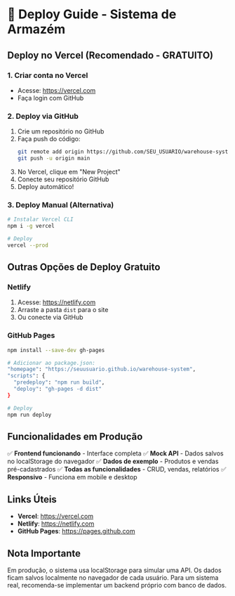 # 🚀 Deploy Guide - Sistema de Armazém

## Deploy no Vercel (Recomendado - GRATUITO)

### 1. Criar conta no Vercel

- Acesse: https://vercel.com
- Faça login com GitHub

### 2. Deploy via GitHub

1. Crie um repositório no GitHub
2. Faça push do código:
   ```bash
   git remote add origin https://github.com/SEU_USUARIO/warehouse-system.git
   git push -u origin main
   ```
3. No Vercel, clique em "New Project"
4. Conecte seu repositório GitHub
5. Deploy automático!

### 3. Deploy Manual (Alternativa)

```bash
# Instalar Vercel CLI
npm i -g vercel

# Deploy
vercel --prod
```

## Outras Opções de Deploy Gratuito

### Netlify

1. Acesse: https://netlify.com
2. Arraste a pasta `dist` para o site
3. Ou conecte via GitHub

### GitHub Pages

```bash
npm install --save-dev gh-pages

# Adicionar ao package.json:
"homepage": "https://seuusuario.github.io/warehouse-system",
"scripts": {
  "predeploy": "npm run build",
  "deploy": "gh-pages -d dist"
}

# Deploy
npm run deploy
```

## Funcionalidades em Produção

✅ **Frontend funcionando** - Interface completa
✅ **Mock API** - Dados salvos no localStorage do navegador
✅ **Dados de exemplo** - Produtos e vendas pré-cadastrados
✅ **Todas as funcionalidades** - CRUD, vendas, relatórios
✅ **Responsivo** - Funciona em mobile e desktop

## Links Úteis

- **Vercel**: https://vercel.com
- **Netlify**: https://netlify.com
- **GitHub Pages**: https://pages.github.com

## Nota Importante

Em produção, o sistema usa localStorage para simular uma API. Os dados ficam salvos localmente no navegador de cada usuário. Para um sistema real, recomenda-se implementar um backend próprio com banco de dados.
